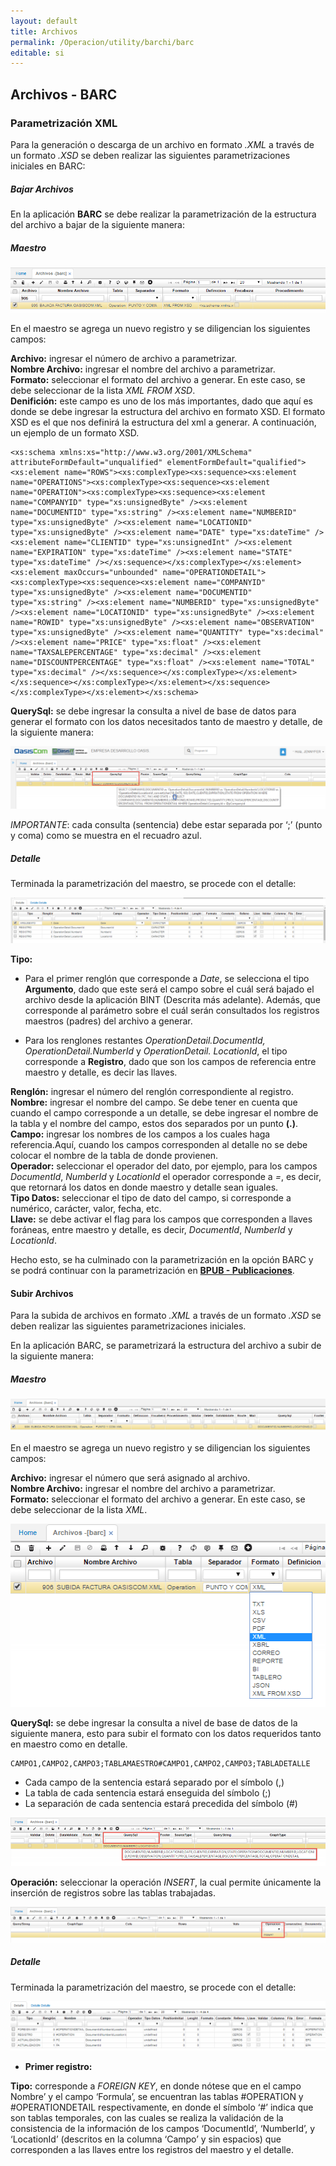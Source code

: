```yaml
---
layout: default
title: Archivos
permalink: /Operacion/utility/barchi/barc
editable: si
---
```


## Archivos - BARC


### Parametrización XML

Para la generación o descarga de un archivo en formato _.XML_ a través de un formato _.XSD_ se deben realizar las siguientes parametrizaciones iniciales en BARC:  


##### **Bajar Archivos**

En la aplicación **BARC** se debe realizar la parametrización de la estructura del archivo a bajar de la siguiente manera:  


##### **_Maestro_**


![](BARC1.png)

En el maestro se agrega un nuevo registro y se diligencian los siguientes campos:  

**Archivo:** ingresar el número de archivo a parametrizar.  
**Nombre Archivo:** ingresar el nombre del archivo a parametrizar.  
**Formato:** seleccionar el formato del archivo a generar. En este caso, se debe seleccionar de la lista _XML FROM XSD_.  
**Denifición:** este campo es uno de los más importantes, dado que aquí es donde se debe ingresar la estructura del archivo en formato XSD. El formato XSD es el que nos definirá la estructura del xml a generar. A continuación, un ejemplo de un formato XSD.


	<xs:schema xmlns:xs="http://www.w3.org/2001/XMLSchema" attributeFormDefault="unqualified" elementFormDefault="qualified"><xs:element name="ROWS"><xs:complexType><xs:sequence><xs:element name="OPERATIONS"><xs:complexType><xs:sequence><xs:element name="OPERATION"><xs:complexType><xs:sequence><xs:element name="COMPANYID" type="xs:unsignedByte" /><xs:element name="DOCUMENTID" type="xs:string" /><xs:element name="NUMBERID" type="xs:unsignedByte" /><xs:element name="LOCATIONID" type="xs:unsignedByte" /><xs:element name="DATE" type="xs:dateTime" /><xs:element name="CLIENTID" type="xs:unsignedInt" /><xs:element name="EXPIRATION" type="xs:dateTime" /><xs:element name="STATE" type="xs:dateTime" /></xs:sequence></xs:complexType></xs:element><xs:element maxOccurs="unbounded" name="OPERATIONDETAIL"><xs:complexType><xs:sequence><xs:element name="COMPANYID" type="xs:unsignedByte" /><xs:element name="DOCUMENTID" type="xs:string" /><xs:element name="NUMBERID" type="xs:unsignedByte" /><xs:element name="LOCATIONID" type="xs:unsignedByte" /><xs:element name="ROWID" type="xs:unsignedByte" /><xs:element name="OBSERVATION" type="xs:unsignedByte" /><xs:element name="QUANTITY" type="xs:decimal" /><xs:element name="PRICE" type="xs:float" /><xs:element name="TAXSALEPERCENTAGE" type="xs:decimal" /><xs:element name="DISCOUNTPERCENTAGE" type="xs:float" /><xs:element name="TOTAL" type="xs:decimal" /></xs:sequence></xs:complexType></xs:element></xs:sequence></xs:complexType></xs:element></xs:sequence></xs:complexType></xs:element></xs:schema>  



**QuerySql:** se debe ingresar la consulta a nivel de base de datos para generar el formato con los datos necesitados tanto de maestro y detalle, de la siguiente manera:

![](BARC2.png)

_IMPORTANTE_: cada consulta (sentencia) debe estar separada por ‘;’ (punto y coma) como se muestra en el recuadro azul.  


##### **_Detalle_**

Terminada la parametrización del maestro, se procede con el detalle:

![](BARC3.png)


**Tipo:**

 * Para el primer renglón que corresponde a _Date_, se selecciona el tipo **Argumento**, dado que este será el campo sobre el cuál será bajado el archivo desde la aplicación BINT (Descrita más adelante). Además, que corresponde al parámetro sobre el cuál serán consultados los registros maestros (padres) del archivo a generar.  

 * Para los renglones restantes _OperationDetail.DocumentId, OperationDetail.NumberId_ y _OperationDetail. LocationId_, el tipo corresponde a **Registro**, dado que son los campos de referencia entre maestro y detalle, es decir las llaves.

**Renglón:** ingresar el número del renglón correspondiente al registro.  
**Nombre:** ingresar el nombre del campo. Se debe tener en cuenta que cuando el campo corresponde a un detalle, se debe ingresar el nombre de la tabla y el nombre del campo, estos dos separados por un punto **(.)**.  
**Campo:** ingresar los nombres de los campos a los cuales haga referencia.Aquí, cuando los campos corresponden al detalle no se debe colocar el nombre de la tabla de donde provienen.  
**Operador:** seleccionar el operador del dato, por ejemplo, para los campos _DocumentId_, _NumberId_ y _LocationId_ el operador corresponde a _=_, es decir, que retornará los datos en donde maestro y detalle sean iguales.  
**Tipo Datos:** seleccionar el tipo de dato del campo, si corresponde a numérico, carácter, valor, fecha, etc.  
**Llave:** se debe activar el flag para los campos que corresponden a llaves foráneas, entre maestro y detalle, es decir, _DocumentId_, _NumberId_ y _LocationId_.  


Hecho esto, se ha culminado con la parametrización en la opción BARC y se podrá continuar con la parametrización en [**BPUB - Publicaciones**](https://github.com/OasisCom/Docs/blob/master/Operacion/utility/barchi/bpub.md).  



#### Subir Archivos

Para la subida de archivos en formato _.XML_ a través de un formato _.XSD_ se deben realizar las siguientes parametrizaciones iniciales.  

En la aplicación BARC, se parametrizará la estructura del archivo a subir de la siguiente manera:  


##### **Maestro**

![](BARC4.png)

En el maestro se agrega un nuevo registro y se diligencian los siguientes campos:  

**Archivo:** ingresar el número que será asignado al archivo.  
**Nombre Archivo:** ingresar el nombre del archivo a parametrizar.  
**Formato:** seleccionar el formato del archivo a generar. En este caso, se debe seleccionar de la lista _XML_.  

![](XML.png)

**QuerySql:** se debe ingresar la consulta a nivel de base de datos de la siguiente manera, esto para subir el formato con los datos requeridos tanto en maestro como en detalle.  

	CAMPO1,CAMPO2,CAMPO3;TABLAMAESTRO#CAMPO1,CAMPO2,CAMPO3;TABLADETALLE

 * Cada campo de la sentencia estará separado por el símbolo (,)  
 * La tabla de cada sentencia estará enseguida del símbolo (;)  
 * La separación de cada sentencia estará precedida del símbolo (#)  

![](querysql.png)

**Operación:** seleccionar la operación _INSERT_, la cual permite únicamente la inserción de registros sobre las tablas trabajadas.  

![](BARC5.png)

##### **_Detalle_**

Terminada la parametrización del maestro, se procede con el detalle:

![](BARC6.png)

 * **Primer registro:** 

 **Tipo:** corresponde a _FOREIGN KEY_, en donde nótese que en el campo Nombre’ y el campo ‘Formula’, se encuentran las tablas #OPERATION y #OPERATIONDETAIL respectivamente, en donde el símbolo ‘#’ indica que son tablas temporales, con las cuales se realiza la validación de la consistencia de la información de los campos ‘DocumentId’, ‘NumberId’, y ‘LocationId’ (descritos en la columna ‘Campo’ y sin espacios) que corresponden a las llaves entre los registros del maestro y el detalle.



















































